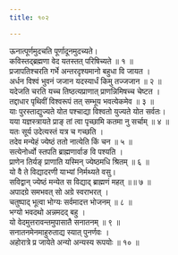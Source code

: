 ```yaml
---
title: १०२

---
```

ऊनात्पूर्णमुदचति पूर्णादूनमुदच्यते।  
कविस्तद्ब्रह्मणा वेद यतस्तत् परिषिच्यते ॥ १ ॥  
प्रजापतिश्चरति गर्भे अन्तरदृश्यमानो बहुधा वि जायत ।  
अर्धन विश्वं भुवनं जजान यदस्यार्धं किमु तज्जजान ॥ २ ॥  
यदेजति चरति यच्च तिष्ठत्यप्राणात् प्राणन्निमिषच्च चेष्टत ।  
तद्दाधार पृथिवीं विश्वरूपं तत् सम्भूय भवत्येकमेव ॥ ३ ॥  
याः पुरस्ताद्युज्यते योत पश्चाद्या विश्वतो युज्यते योत सर्वतः।  
यया यज्ञस्त्रायते प्राङ् तां त्वा पृच्छामि कतमा नु सर्चाम् ॥ ४ ॥  
यतः सूर्य उदेत्यस्तं यत्र च गच्छति ।  
तदेव मन्येहं ज्येष्ठं ततो नात्येति किं चन ॥ ५ ॥  
सत्येनोर्ध्वो स्तपति ब्राह्मणार्वाङ वि पश्यति ।  
प्राणेन तिर्यङ् प्राणाति यस्मिन् ज्येष्ठमधि श्रितम् ॥ ६ ॥  
यो वै ते विद्यादरणी याभ्यां निर्मथ्यते वसु।  
सविद्वान् ज्येष्ठं मन्येत स विद्याद् ब्राह्मणं महत् ॥॥ ७ ॥  
अपादग्रे समभवत् सो अग्रे स्वराभरत् ।  
चतुष्पाद् भूत्वा भोग्यः सर्वमादत्त भोजनम् ॥ ८ ॥  
भग्यो भवदथो अन्नमदद् बहु ।  
यो वेदमुत्तरावन्तमुपासातै सनातनम् ॥ ९ ॥  
सनातनमेनमाहुरुताद्य स्यात् पुनर्णवः ।  
अहोरात्रे प्र जायेते अन्यो अन्यस्य रूपयोः ॥ १० ॥  
